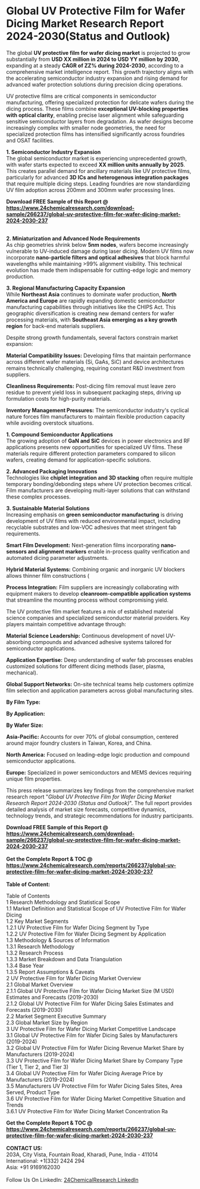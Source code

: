<h1>Global UV Protective Film for Wafer Dicing Market Research Report 2024-2030(Status and Outlook)</h1><p>The global <strong>UV protective film for wafer dicing market</strong> is projected to grow substantially from <strong>USD XX million in 2024 to USD YY million by 2030</strong>, expanding at a steady <strong>CAGR of ZZ% during 2024-2030</strong>, according to a comprehensive market intelligence report. This growth trajectory aligns with the accelerating semiconductor industry expansion and rising demand for advanced wafer protection solutions during precision dicing operations.</p><p>UV protective films are critical components in semiconductor manufacturing, offering specialized protection for delicate wafers during the dicing process. These films combine <strong>exceptional UV-blocking properties with optical clarity</strong>, enabling precise laser alignment while safeguarding sensitive semiconductor layers from degradation. As wafer designs become increasingly complex with smaller node geometries, the need for specialized protection films has intensified significantly across foundries and OSAT facilities.</p><p><strong>1. Semiconductor Industry Expansion</strong><br>
The global semiconductor market is experiencing unprecedented growth, with wafer starts expected to exceed <strong>XX million units annually by 2025</strong>. This creates parallel demand for ancillary materials like UV protective films, particularly for advanced <strong>3D ICs and heterogenous integration packages</strong> that require multiple dicing steps. Leading foundries are now standardizing UV film adoption across 200mm and 300mm wafer processing lines.</p><div><b>Download FREE Sample of this Report @ 
            <a href="https://www.24chemicalresearch.com/download-sample/266237/global-uv-protective-film-for-wafer-dicing-market-2024-2030-237">
            https://www.24chemicalresearch.com/download-sample/266237/global-uv-protective-film-for-wafer-dicing-market-2024-2030-237</a></b></div><br><p><strong>2. Miniaturization and Advanced Node Requirements</strong><br>
As chip geometries shrink below <strong>5nm nodes</strong>, wafers become increasingly vulnerable to UV-induced damage during laser dicing. Modern UV films now incorporate <strong>nano-particle filters and optical adhesives</strong> that block harmful wavelengths while maintaining &gt;99% alignment visibility. This technical evolution has made them indispensable for cutting-edge logic and memory production.</p><p><strong>3. Regional Manufacturing Capacity Expansion</strong><br>
While <strong>Northeast Asia</strong> continues to dominate wafer production, <strong>North America and Europe</strong> are rapidly expanding domestic semiconductor manufacturing capabilities through initiatives like the CHIPS Act. This geographic diversification is creating new demand centers for wafer processing materials, with <strong>Southeast Asia emerging as a key growth region</strong> for back-end materials suppliers.</p><p>Despite strong growth fundamentals, several factors constrain market expansion:</p><p><strong>Material Compatibility Issues:</strong> Developing films that maintain performance across different wafer materials (Si, GaAs, SiC) and device architectures remains technically challenging, requiring constant R&amp;D investment from suppliers.</p><p><strong>Cleanliness Requirements:</strong> Post-dicing film removal must leave zero residue to prevent yield loss in subsequent packaging steps, driving up formulation costs for high-purity materials.</p><p><strong>Inventory Management Pressures:</strong> The semiconductor industry's cyclical nature forces film manufacturers to maintain flexible production capacity while avoiding overstock situations.</p><p><strong>1. Compound Semiconductor Applications</strong><br>
The growing adoption of <strong>GaN and SiC</strong> devices in power electronics and RF applications presents new opportunities for specialized UV films. These materials require different protection parameters compared to silicon wafers, creating demand for application-specific solutions.</p><p><strong>2. Advanced Packaging Innovations</strong><br>
Technologies like <strong>chiplet integration and 3D stacking</strong> often require multiple temporary bonding/debonding steps where UV protection becomes critical. Film manufacturers are developing multi-layer solutions that can withstand these complex processes.</p><p><strong>3. Sustainable Material Solutions</strong><br>
Increasing emphasis on <strong>green semiconductor manufacturing</strong> is driving development of UV films with reduced environmental impact, including recyclable substrates and low-VOC adhesives that meet stringent fab requirements.</p><p><strong>Smart Film Development:</strong> Next-generation films incorporating <strong>nano-sensors and alignment markers</strong> enable in-process quality verification and automated dicing parameter adjustments.</p><p><strong>Hybrid Material Systems:</strong> Combining organic and inorganic UV blockers allows thinner film constructions (
  </p><p><strong>Process Integration:</strong> Film suppliers are increasingly collaborating with equipment makers to develop <strong>cleanroom-compatible application systems</strong> that streamline the mounting process without compromising yield.</p><p>The UV protective film market features a mix of established material science companies and specialized semiconductor material providers. Key players maintain competitive advantage through:</p><p><strong>Material Science Leadership:</strong> Continuous development of novel UV-absorbing compounds and advanced adhesive systems tailored for semiconductor applications.</p><p><strong>Application Expertise:</strong> Deep understanding of wafer fab processes enables customized solutions for different dicing methods (laser, plasma, mechanical).</p><p><strong>Global Support Networks:</strong> On-site technical teams help customers optimize film selection and application parameters across global manufacturing sites.</p><p><strong>By Film Type:</strong></p><p><strong>By Application:</strong></p><p><strong>By Wafer Size:</strong></p><p><strong>Asia-Pacific:</strong> Accounts for over 70% of global consumption, centered around major foundry clusters in Taiwan, Korea, and China.</p><p><strong>North America:</strong> Focused on leading-edge logic production and compound semiconductor applications.</p><p><strong>Europe:</strong> Specialized in power semiconductors and MEMS devices requiring unique film properties.</p><p>This press release summarizes key findings from the comprehensive market research report "<em>Global UV Protective Film for Wafer Dicing Market Research Report 2024-2030 (Status and Outlook)</em>". The full report provides detailed analysis of market size forecasts, competitive dynamics, technology trends, and strategic recommendations for industry participants.</p><div><b>Download FREE Sample of this Report @ 
            <a href="https://www.24chemicalresearch.com/download-sample/266237/global-uv-protective-film-for-wafer-dicing-market-2024-2030-237">
            https://www.24chemicalresearch.com/download-sample/266237/global-uv-protective-film-for-wafer-dicing-market-2024-2030-237</a></b></div><br><div><b>Get the Complete Report & TOC @ 
            <a href="https://www.24chemicalresearch.com/reports/266237/global-uv-protective-film-for-wafer-dicing-market-2024-2030-237">
            https://www.24chemicalresearch.com/reports/266237/global-uv-protective-film-for-wafer-dicing-market-2024-2030-237</a></b></div><br>
            <b>Table of Content:</b><p>Table of Contents<br />
1 Research Methodology and Statistical Scope<br />
1.1 Market Definition and Statistical Scope of UV Protective Film for Wafer Dicing<br />
1.2 Key Market Segments<br />
1.2.1 UV Protective Film for Wafer Dicing Segment by Type<br />
1.2.2 UV Protective Film for Wafer Dicing Segment by Application<br />
1.3 Methodology & Sources of Information<br />
1.3.1 Research Methodology<br />
1.3.2 Research Process<br />
1.3.3 Market Breakdown and Data Triangulation<br />
1.3.4 Base Year<br />
1.3.5 Report Assumptions & Caveats<br />
2 UV Protective Film for Wafer Dicing Market Overview<br />
2.1 Global Market Overview<br />
2.1.1 Global UV Protective Film for Wafer Dicing Market Size (M USD) Estimates and Forecasts (2019-2030)<br />
2.1.2 Global UV Protective Film for Wafer Dicing Sales Estimates and Forecasts (2019-2030)<br />
2.2 Market Segment Executive Summary<br />
2.3 Global Market Size by Region<br />
3 UV Protective Film for Wafer Dicing Market Competitive Landscape<br />
3.1 Global UV Protective Film for Wafer Dicing Sales by Manufacturers (2019-2024)<br />
3.2 Global UV Protective Film for Wafer Dicing Revenue Market Share by Manufacturers (2019-2024)<br />
3.3 UV Protective Film for Wafer Dicing Market Share by Company Type (Tier 1, Tier 2, and Tier 3)<br />
3.4 Global UV Protective Film for Wafer Dicing Average Price by Manufacturers (2019-2024)<br />
3.5 Manufacturers UV Protective Film for Wafer Dicing Sales Sites, Area Served, Product Type<br />
3.6 UV Protective Film for Wafer Dicing Market Competitive Situation and Trends<br />
3.6.1 UV Protective Film for Wafer Dicing Market Concentration Ra</p><div><b>Get the Complete Report & TOC @ 
            <a href="https://www.24chemicalresearch.com/reports/266237/global-uv-protective-film-for-wafer-dicing-market-2024-2030-237">
            https://www.24chemicalresearch.com/reports/266237/global-uv-protective-film-for-wafer-dicing-market-2024-2030-237</a></b></div><br><b>CONTACT US:</b><br>
            203A, City Vista, Fountain Road, Kharadi, Pune, India - 411014<br>
            International: +1(332) 2424 294<br>
            Asia: +91 9169162030 <br><br>
            Follow Us On LinkedIn: <a href="https://www.linkedin.com/company/24chemicalresearch/">24ChemicalResearch LinkedIn</a>